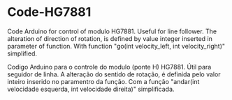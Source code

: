 # Code-HG7881
Code Arduino for control of modulo HG7881.
Useful for line follower. 
The alteration of direction of rotation, is defined by value integer inserted in parameter of function.
With function "go(int velocity_left, int velocity_right)" simplified.

Codigo Arduino para o controle do modulo (ponte H) HG7881. 
Útil para seguidor de linha. 
A alteração do sentido de rotação, é definida pelo valor inteiro inserido no paramentro da função.
Com a função "andar(int velocidade esquerda, int velocidade direita)" simplificada.
